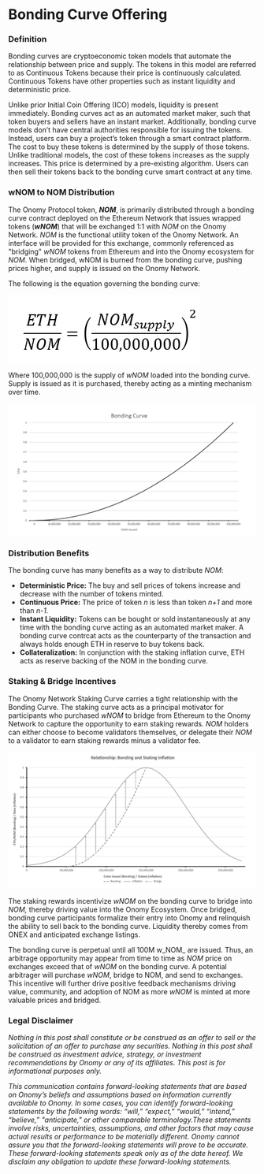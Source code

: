 # Bonding Curve Offering

### Definition

Bonding curves are cryptoeconomic token models that automate the relationship between price and supply. The tokens in this model are referred to as Continuous Tokens because their price is continuously calculated. Continuous Tokens have other properties such as instant liquidity and deterministic price.

Unlike prior Initial Coin Offering \(ICO\) models, liquidity is present immediately. Bonding curves act as an automated market maker, such that token buyers and sellers have an instant market. Additionally, bonding curve models don’t have central authorities responsible for issuing the tokens. Instead, users can buy a project’s token through a smart contract platform. The cost to buy these tokens is determined by the supply of those tokens. Unlike traditional models, the cost of these tokens increases as the supply increases. This price is determined by a pre-existing algorithm. Users can then sell their tokens back to the bonding curve smart contract at any time.

### wNOM to NOM Distribution

The Onomy Protocol token, _**NOM**_, is primarily distributed through a bonding curve contract deployed on the Ethereum Network that issues wrapped tokens \(_**wNOM**_\) that will be exchanged 1:1 with _NOM_ on the Onomy Network. _NOM_ is the functional utility token of the Onomy Network. An interface will be provided for this exchange, commonly referenced as "bridging" _wNOM_ tokens from Ethereum and into the Onomy ecosystem for _NOM_. When bridged, wNOM is burned from the bonding curve, pushing prices higher, and supply is issued on the Onomy Network.

The following is the equation governing the bonding curve:

![](.gitbook/assets/image%20%286%29.png)

Where 100,000,000 is the supply of _wNOM_ loaded into the bonding curve. Supply is issued as it is purchased, thereby acting as a minting mechanism over time. 

![](.gitbook/assets/image%20%287%29.png)

### Distribution Benefits

The bonding curve has many benefits as a way to distribute _NOM_:

* **Deterministic Price:** The buy and sell prices of tokens increase and decrease with the number of tokens minted. 
* **Continuous Price:** The price of token _n_ is less than token _n+1_ and more than _n-1._
* **Instant Liquidity:** Tokens can be bought or sold instantaneously at any time with the bonding curve acting as an automated market maker. A bonding curve contrcat acts as the counterparty of the transaction and always holds enough ETH in reserve to buy tokens back. 
* **Collateralization:** In conjunction with the staking inflation curve, ETH acts as reserve backing of the NOM in the bonding curve.

### Staking & Bridge Incentives

The Onomy Network Staking Curve carries a tight relationship with the Bonding Curve. The staking curve acts as a principal motivator for participants who purchased _wNOM_ to bridge from Ethereum to the Onomy Network to capture the opportunity to earn staking rewards. _NOM_ holders can either choose to become validators themselves, or delegate their _NOM_ to a validator to earn staking rewards minus a validator fee.

![](.gitbook/assets/image%20%288%29.png)

The staking rewards incentivize _wNOM_ on the bonding curve to bridge into _NOM,_ thereby driving value into the Onomy Ecosystem. Once bridged, bonding curve participants formalize their entry into Onomy and relinquish the ability to sell back to the bonding curve. Liquidity thereby comes from ONEX and anticipated exchange listings.

The bonding curve is perpetual until all 100M w_NOM_ are issued. Thus, an arbitrage opportunity may appear from time to time as _NOM_ price on exchanges exceed that of _wNOM_ on the bonding curve. A potential arbitrager will purchase _wNOM_, bridge to NOM, and send to exchanges. This incentive will further drive positive feedback mechanisms driving value, community, and adoption of NOM as more _wNOM_ is minted at more valuable prices and bridged. 

### Legal Disclaimer

_Nothing in this post shall constitute or be construed as an offer to sell or the solicitation of an offer to purchase any securities. Nothing in this post shall be construed as investment advice, strategy, or investment recommendations by Onomy or any of its affiliates. This post is for informational purposes only._

_This communication contains forward-looking statements that are based on Onomy’s beliefs and assumptions based on information currently available to Onomy. In some cases, you can identify forward-looking statements by the following words: “will,” “expect,” “would,” “intend,” “believe,” "anticipate," or other comparable terminology.These statements involve risks, uncertainties, assumptions, and other factors that may cause actual results or performance to be materially different. Onomy cannot assure you that the forward-looking statements will prove to be accurate. These forward-looking statements speak only as of the date hereof. We disclaim any obligation to update these forward-looking statements._



